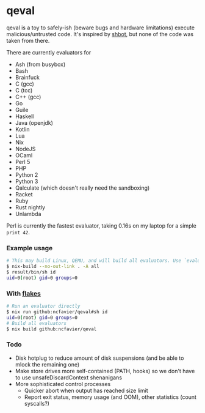 # qeval

qeval is a toy to safely-ish (beware bugs and hardware limitations) execute malicious/untrusted code.
It's inspired by [shbot](https://github.com/geirha/shbot), but none of the code was taken from there.

There are currently evaluators for

* Ash (from busybox)
* Bash
* Brainfuck
* C (gcc)
* C (tcc)
* C++ (gcc)
* Go
* Guile
* Haskell
* Java (openjdk)
* Kotlin
* Lua
* Nix
* NodeJS
* OCaml
* Perl 5
* PHP
* Python 2
* Python 3
* Qalculate (which doesn't really need the sandboxing)
* Racket
* Ruby
* Rust nightly
* Unlambda

Perl is currently the fastest evaluator, taking 0.16s on my laptop for a simple `print 42`.


### Example usage

```sh
# This may build Linux, QEMU, and will build all evaluators. Use `evaluators.sh` if you're impatient.
$ nix-build --no-out-link . -A all
$ result/bin/sh id
uid=0(root) gid=0 groups=0
```

### With [flakes](https://nixos.wiki/wiki/Flakes)

```sh
# Run an evaluator directly
$ nix run github:ncfavier/qeval#sh id
uid=0(root) gid=0 groups=0
# Build all evaluators
$ nix build github:ncfavier/qeval
```

### Todo

* Disk hotplug to reduce amount of disk suspensions (and be able to mlock the remaining one)
* Make store drives more self-contained (PATH, hooks) so we don't have to use unsafeDiscardContext shenanigans
* More sophisticated control processes
  * Quicker abort when output has reached size limit
  * Report exit status, memory usage (and OOM), other statistics (count syscalls?)
